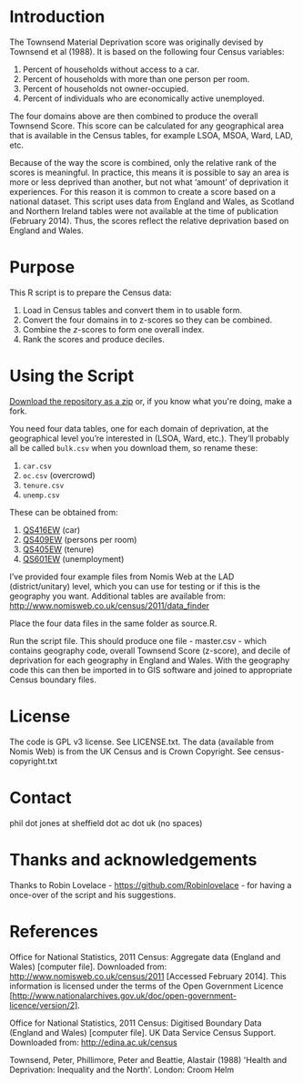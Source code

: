 Introduction
===============

The Townsend Material Deprivation score was originally devised by Townsend et al
(1988). It is based on the following four Census variables:

1. Percent of households without access to a car.
2. Percent of households with more than one person per room.
3. Percent of households not owner-occupied.
4. Percent of individuals who are economically active unemployed.

The four domains above are then combined to produce the overall Townsend Score.
This score can be calculated for any geographical area that is available in the
Census tables, for example LSOA, MSOA, Ward, LAD, etc.

Because of the way the score is combined, only the relative rank of the scores
is meaningful. In practice, this means it is possible to say an area is more or
less deprived than another, but not what ‘amount’ of deprivation it experiences.
For this reason it is common to create a score based on a national dataset. This
script uses data from England and Wales, as Scotland and Northern Ireland tables
were not available at the time of publication (February 2014). Thus, the scores
reflect the relative deprivation based on England and Wales.

Purpose
===============

This R script is to prepare the Census data:

1. Load in Census tables and convert them in to usable form.
2. Convert the four domains in to z-scores so they can be combined.
3. Combine the *z*-scores to form one overall index.
4. Rank the scores and produce deciles.

Using the Script
================

[Download the repository as a zip](https://github.com/philmikejones/townsend-depr-score-2011/archive/master.zip) or, if you know what you're doing, make a fork.

You need four data tables, one for each domain of deprivation, at the geographical level you’re interested in (LSOA, Ward, etc.). They’ll probably 
all be called `bulk.csv` when you download them, so rename these:

1. `car.csv`
2. `oc.csv` (overcrowd)
3. `tenure.csv`
4. `unemp.csv`

These can be obtained from:

1. [QS416EW](http://www.nomisweb.co.uk/census/2011/qs416ew) (car)
2. [QS409EW](http://www.nomisweb.co.uk/census/2011/qs409ew) (persons per room)
3. [QS405EW](http://www.nomisweb.co.uk/census/2011/qs405ew) (tenure)
4. [QS601EW](http://www.nomisweb.co.uk/census/2011/qs601ew) (unemployment)

I’ve provided four example files from Nomis Web at the LAD (district/unitary) 
level, which you can use for testing or if this is the geography you want. Additional tables are available from: http://www.nomisweb.co.uk/census/2011/data_finder

Place the four data files in the same folder as source.R.

Run the script file. This should produce one file - master.csv - which contains geography code, overall Townsend Score (z-score), and decile of deprivation for each geography in England and Wales. With the geography code this can then be imported in to GIS software and joined to appropriate Census boundary files.

License
===============

The code is GPL v3 license. See LICENSE.txt.
The data (available from Nomis Web) is from the UK Census and is Crown Copyright. See census-copyright.txt

Contact
===============
phil dot jones at sheffield dot ac dot uk (no spaces)

Thanks and acknowledgements
===========================

Thanks to Robin Lovelace - https://github.com/Robinlovelace - for having
a once-over of the script and his suggestions.

References
===============

Office for National Statistics, 2011 Census: Aggregate data (England and Wales) [computer file]. Downloaded from: http://www.nomisweb.co.uk/census/2011 [Accessed February 2014]. This information is licensed under the terms of the Open Government Licence [http://www.nationalarchives.gov.uk/doc/open-government-licence/version/2].

Office for National Statistics, 2011 Census: Digitised Boundary Data (England and Wales) [computer file]. UK Data Service Census Support. Downloaded from: http://edina.ac.uk/census

Townsend, Peter, Phillimore, Peter and Beattie, Alastair (1988) 'Health and Deprivation: Inequality and the North'. London: Croom Helm